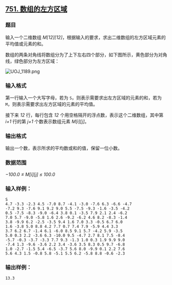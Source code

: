 ## [751. 数组的左方区域](https://www.acwing.com/problem/content/753/)

### 题目

输入一个二维数组 *M[12][12]*，根据输入的要求，求出二维数组的左方区域元素的平均值或元素的和。

数组的两条对角线将数组分为了上下左右四个部分，如下图所示，黄色部分为对角线，绿色部分为左方区域：

 ![UOJ_1189.png](https://cdn.acwing.com/media/article/image/2019/05/03/19_4750e19a6d-UOJ_1189.png)

### 输入格式

第一行输入一个大写字母，若为 `S`，则表示需要求出左方区域的元素的和，若为 `M`，则表示需要求出左方区域的元素的平均值。

接下来 *12* 行，每行包含 *12* 个用空格隔开的浮点数，表示这个二维数组，其中第 *i+1* 行的第 *j+1* 个数表示数组元素 *M[i][j]*。

### 输出格式

输出一个数，表示所求的平均数或和的值，保留一位小数。

### 数据范围

*−100.0 ≤ M[i][j] ≤ 100.0*

### 输入样例：

```
S
4.7 -3.3 -2.3 4.5 -7.0 8.7 -4.1 -3.0 -7.6 6.3 -6.6 -4.7
-7.2 9.3 -7.6 9.1 9.2 9.0 5.5 -7.5 -9.3 -1.6 -3.5 -4.2
0.5 -7.5 -8.3 -9.0 -6.4 3.8 0.1 -3.5 7.9 2.1 2.4 -6.2
7.0 5.7 -9.0 -5.8 1.6 2.6 -9.2 -6.2 4.6 8.2 -8.3 -1.4
3.8 -9.9 6.2 -2.5 -3.5 9.4 1.6 7.0 3.3 -0.5 6.7 6.0
1.6 -3.8 5.0 8.8 4.2 7.7 0.7 7.4 7.9 -5.9 4.4 3.3
3.7 6.2 6.7 -1.4 6.1 -6.0 8.5 9.1 5.7 -4.2 5.9 -3.5
5.0 0.3 2.2 -3.6 6.3 -10.0 9.5 -4.7 2.7 8.1 7.5 -8.4
-5.7 -0.3 -3.7 -3.3 7.7 9.3 -1.3 1.0 0.3 1.9 9.9 9.0
-7.4 1.3 -9.6 -3.6 2.2 3.4 -3.6 3.5 8.3 0.5 9.7 -6.8
1.0 -2.7 -1.5 5.4 -6.5 -3.7 5.6 8.0 -9.9 0.1 2.2 7.6
5.6 4.3 1.5 -0.8 5.8 -5.1 5.5 6.2 -5.8 8.8 -0.6 -2.3
```

### 输出样例：

```
13.3
```
